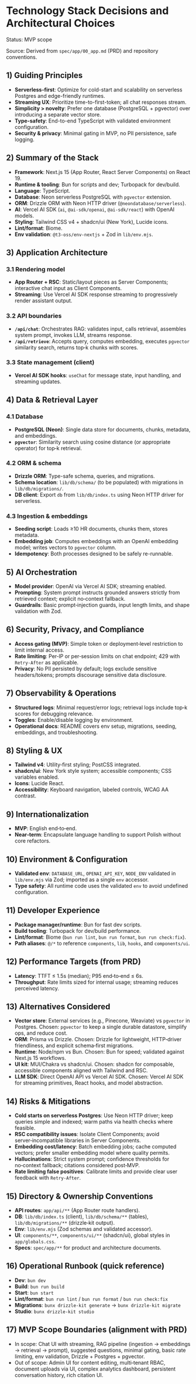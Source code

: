 # Technology Stack Decisions and Architectural Choices

Status: MVP scope

Source: Derived from `spec/app/00_app.md` (PRD) and repository conventions.

## 1) Guiding Principles
- **Serverless-first**: Optimize for cold-start and scalability on serverless Postgres and edge-friendly runtimes.
- **Streaming UX**: Prioritize time-to-first-token; all chat responses stream.
- **Simplicity > novelty**: Prefer one database (PostgreSQL + pgvector) over introducing a separate vector store.
- **Type-safety**: End-to-end TypeScript with validated environment configuration.
- **Security & privacy**: Minimal gating in MVP, no PII persistence, safe logging.

## 2) Summary of the Stack
- **Framework**: Next.js 15 (App Router, React Server Components) on React 19.
- **Runtime & tooling**: Bun for scripts and dev; Turbopack for dev/build.
- **Language**: TypeScript.
- **Database**: Neon serverless PostgreSQL with `pgvector` extension.
- **ORM**: Drizzle ORM with Neon HTTP driver (`@neondatabase/serverless`).
- **AI**: Vercel AI SDK (`ai`, `@ai-sdk/openai`, `@ai-sdk/react`) with OpenAI models.
- **Styling**: Tailwind CSS v4 + shadcn/ui (New York), Lucide icons.
- **Lint/format**: Biome.
- **Env validation**: `@t3-oss/env-nextjs` + Zod in `lib/env.mjs`.

## 3) Application Architecture
### 3.1 Rendering model
- **App Router + RSC**: Static/layout pieces as Server Components; interactive chat input as Client Components.
- **Streaming**: Use Vercel AI SDK response streaming to progressively render assistant output.

### 3.2 API boundaries
- **`/api/chat`**: Orchestrates RAG: validates input, calls retrieval, assembles system prompt, invokes LLM, streams response.
- **`/api/retrieve`**: Accepts query, computes embedding, executes `pgvector` similarity search, returns top‑k chunks with scores.

### 3.3 State management (client)
- **Vercel AI SDK hooks**: `useChat` for message state, input handling, and streaming updates.

## 4) Data & Retrieval Layer
### 4.1 Database
- **PostgreSQL (Neon)**: Single data store for documents, chunks, metadata, and embeddings.
- **`pgvector`**: Similarity search using cosine distance (or appropriate operator) for top‑k retrieval.

### 4.2 ORM & schema
- **Drizzle ORM**: Type-safe schema, queries, and migrations.
- **Schema location**: `lib/db/schema/` (to be populated) with migrations in `lib/db/migrations/`.
- **DB client**: Export `db` from `lib/db/index.ts` using Neon HTTP driver for serverless.

### 4.3 Ingestion & embeddings
- **Seeding script**: Loads ≥10 HR documents, chunks them, stores metadata.
- **Embedding job**: Computes embeddings with an OpenAI embedding model; writes vectors to `pgvector` column.
- **Idempotency**: Both processes designed to be safely re-runnable.

## 5) AI Orchestration
- **Model provider**: OpenAI via Vercel AI SDK; streaming enabled.
- **Prompting**: System prompt instructs grounded answers strictly from retrieved context; explicit no‑context fallback.
- **Guardrails**: Basic prompt‑injection guards, input length limits, and shape validation with Zod.

## 6) Security, Privacy, and Compliance
- **Access gating (MVP)**: Simple token or deployment‑level restriction to limit internal access.
- **Rate limiting**: Per‑IP or per‑session limits on chat endpoint; 429 with `Retry-After` as applicable.
- **Privacy**: No PII persisted by default; logs exclude sensitive headers/tokens; prompts discourage sensitive data disclosure.

## 7) Observability & Operations
- **Structured logs**: Minimal request/error logs; retrieval logs include top‑k scores for debugging relevance.
- **Toggles**: Enable/disable logging by environment.
- **Operational docs**: README covers env setup, migrations, seeding, embeddings, and troubleshooting.

## 8) Styling & UX
- **Tailwind v4**: Utility‑first styling; PostCSS integrated.
- **shadcn/ui**: New York style system; accessible components; CSS variables enabled.
- **Icons**: Lucide React.
- **Accessibility**: Keyboard navigation, labeled controls, WCAG AA contrast.

## 9) Internationalization
- **MVP**: English end‑to‑end.
- **Near‑term**: Encapsulate language handling to support Polish without core refactors.

## 10) Environment & Configuration
- **Validated env**: `DATABASE_URL`, `OPENAI_API_KEY`, `NODE_ENV` validated in `lib/env.mjs` via Zod; imported as a single `env` accessor.
- **Type safety**: All runtime code uses the validated `env` to avoid undefined configuration.

## 11) Developer Experience
- **Package manager/runtime**: Bun for fast dev scripts.
- **Build tooling**: Turbopack for dev/build performance.
- **Lint/format**: Biome (`bun run lint`, `bun run format`, `bun run check:fix`).
- **Path aliases**: `@/*` to reference `components`, `lib`, `hooks`, and `components/ui`.

## 12) Performance Targets (from PRD)
- **Latency**: TTFT ≤ 1.5s (median); P95 end‑to‑end ≤ 6s.
- **Throughput**: Rate limits sized for internal usage; streaming reduces perceived latency.

## 13) Alternatives Considered
- **Vector store**: External services (e.g., Pinecone, Weaviate) vs `pgvector` in Postgres. Chosen: `pgvector` to keep a single durable datastore, simplify ops, and reduce cost.
- **ORM**: Prisma vs Drizzle. Chosen: Drizzle for lightweight, HTTP‑driver friendliness, and explicit schema‑first migrations.
- **Runtime**: Node/npm vs Bun. Chosen: Bun for speed; validated against Next.js 15 workflows.
- **UI kit**: MUI/Chakra vs shadcn/ui. Chosen: shadcn for composable, accessible components aligned with Tailwind and RSC.
- **LLM SDK**: Direct OpenAI API vs Vercel AI SDK. Chosen: Vercel AI SDK for streaming primitives, React hooks, and model abstraction.

## 14) Risks & Mitigations
- **Cold starts on serverless Postgres**: Use Neon HTTP driver; keep queries simple and indexed; warm paths via health checks where feasible.
- **RSC compatibility issues**: Isolate Client Components; avoid server‑incompatible libraries in Server Components.
- **Embedding cost/latency**: Batch embedding jobs; cache computed vectors; prefer smaller embedding model where quality permits.
- **Hallucinations**: Strict system prompt; confidence thresholds for no‑context fallback; citations considered post‑MVP.
- **Rate limiting false positives**: Calibrate limits and provide clear user feedback with `Retry-After`.

## 15) Directory & Ownership Conventions
- **API routes**: `app/api/**` (App Router route handlers).
- **DB**: `lib/db/index.ts` (client), `lib/db/schema/**` (tables), `lib/db/migrations/**` (drizzle‑kit output).
- **Env**: `lib/env.mjs` (Zod schemas and validated accessor).
- **UI**: `components/**`, `components/ui/**` (shadcn/ui), global styles in `app/globals.css`.
- **Specs**: `spec/app/**` for product and architecture documents.

## 16) Operational Runbook (quick reference)
- **Dev**: `bun dev`
- **Build**: `bun run build`
- **Start**: `bun start`
- **Lint/format**: `bun run lint` / `bun run format` / `bun run check:fix`
- **Migrations**: `bunx drizzle-kit generate` → `bunx drizzle-kit migrate`
- **Studio**: `bunx drizzle-kit studio`

## 17) MVP Scope Boundaries (alignment with PRD)
- In scope: Chat UI with streaming, RAG pipeline (ingestion → embeddings → retrieval → prompt), suggested questions, minimal gating, basic rate limiting, env validation, Drizzle + Postgres + pgvector.
- Out of scope: Admin UI for content editing, multi‑tenant RBAC, document uploads via UI, complex analytics dashboard, persistent conversation history, rich citation UI.


